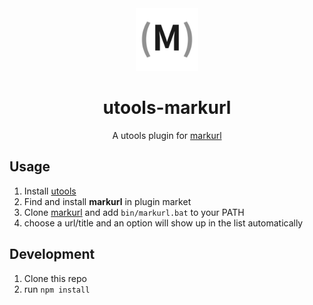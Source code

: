 <div align=center>
<img src="logo.png" height=100px/>
</div>

<h1 align="center">utools-markurl</h1>

<p align="center">A utools plugin for <a href="https://github.com/YorkSu/markurl">markurl</a></p>

## Usage
1. Install [utools](https://u.tools/)
2. Find and install **markurl** in plugin market
3. Clone [markurl](https://github.com/YorkSu/markurl) and add `bin/markurl.bat` to your PATH
4. choose a url/title and an option will show up in the list automatically

## Development
1. Clone this repo
2. run `npm install`

